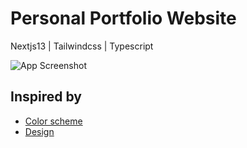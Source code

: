 
# Personal Portfolio Website

Nextjs13 | Tailwindcss | Typescript 




![App Screenshot](https://i.ibb.co/N9hz5gR/Dister.png)


## Inspired by

 - [Color scheme](https://apps.apple.com/gb/app/fitness/id1208224953)
 - [Design](https://dribbble.com/shots/20721328-BimGraph-Portfolio-Website)
